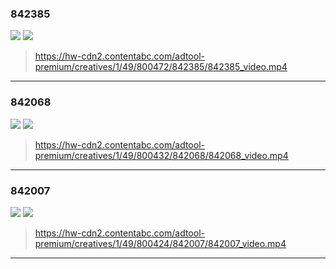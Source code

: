 ### 842385
![](https://hw-cdn2.contentabc.com/adtool-premium/creatives/1/49/800472/842385/842385_video.webp)
![](https://hw-cdn2.contentabc.com/adtool-premium/creatives/1/49/800472/842385/842385_video.gif)
>https://hw-cdn2.contentabc.com/adtool-premium/creatives/1/49/800472/842385/842385_video.mp4
---
### 842068
![](https://hw-cdn2.contentabc.com/adtool-premium/creatives/1/49/800432/842068/842068_video.webp)
![](https://hw-cdn2.contentabc.com/adtool-premium/creatives/1/49/800432/842068/842068_video.gif)
>https://hw-cdn2.contentabc.com/adtool-premium/creatives/1/49/800432/842068/842068_video.mp4
---
### 842007
![](https://hw-cdn2.contentabc.com/adtool-premium/creatives/1/49/800424/842007/842007_video.webp)
![](https://hw-cdn2.contentabc.com/adtool-premium/creatives/1/49/800424/842007/842007_video.gif)
>https://hw-cdn2.contentabc.com/adtool-premium/creatives/1/49/800424/842007/842007_video.mp4
---
